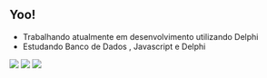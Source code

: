 ## Yoo!
- Trabalhando atualmente em desenvolvimento utilizando Delphi
- Estudando Banco de Dados , Javascript e Delphi
 <div>
  <a href="https://github.com/zJohnOliver
  <img height="180em" src="https://github-readme-stats.vercel.app/api?username=SL3Dev&show_icons=true&theme=dracula&include_all_commits=true&count_private=true%22/%3E
  <img height="180em" src="https://github-readme-stats.vercel.app/api/top-langs/?username=SL3Dev&layout=compact&langs_count=7&theme=dracula%22/%3E
</div>

  ##

<div> 
  <a href="#" target="_blank"><img src="https://img.shields.io/badge/YouTube-FF0000?style=for-the-badge&logo=youtube&logoColor=white" target="_blank"></a>
  <a href="#" target="_blank"><img src="https://img.shields.io/badge/-Instagram-%23E4405F?style=for-the-badge&logo=instagram&logoColor=white" target="_blank"></a>
  <a href="#" target="_blank"><img src="https://img.shields.io/badge/-LinkedIn-%230077B5?style=for-the-badge&logo=linkedin&logoColor=white" target="_blank"></a> 


</div>
